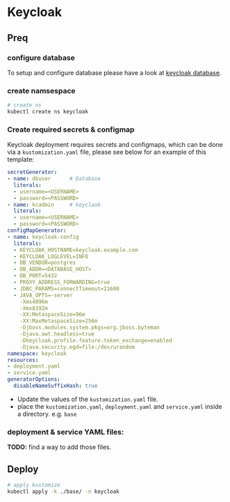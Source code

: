 # Keycloak

## Preq

### configure database 

To setup and configure database please have a look at [keycloak database](../database/keycloak-db.md).


### create namsespace

```bash
# create ns
kubectl create ns keycloak
```

### Create required secrets & configmap

Keycloak deployment requires secrets and configmaps, which can be done via a `kustomization.yaml` file, please see below for an example of this template:

```yaml
secretGenerator:
- name: dbuser      # Database
  literals:
  - username=<USERNAME>
  - password=<PASSWORD>
- name: kcadmin     # keyclaok
  literals:
  - username=<USERNAME>
  - password=<PASSWORD>
configMapGenerator:
- name: keycloak-config
  literals:
  - KEYCLOAK_HOSTNAME=keycloak.example.com
  - KEYCLOAK_LOGLEVEL=INFO
  - DB_VENDOR=postgres
  - DB_ADDR=<DATABASE_HOST>
  - DB_PORT=5432
  - PROXY_ADDRESS_FORWARDING=true
  - JDBC_PARAMS=connectTimeout=21600
  - JAVA_OPTS=-server
    -Xms4096m
    -Xmx8192m
    -XX:MetaspaceSize=96m
    -XX:MaxMetaspaceSize=256m
    -Djboss.modules.system.pkgs=org.jboss.byteman
    -Djava.awt.headless=true
    -Dkeycloak.profile.feature.token_exchange=enabled
    -Djava.security.egd=file:/dev/urandom
namespace: keycloak
resources:
- deployment.yaml
- service.yaml
generatorOptions:
  disableNameSuffixHash: true
```

* Update the values of the `kustomization.yaml` file.
* place the `kustomization.yaml`, `deployment.yaml` and `service.yaml` inside a directory. e.g. `base`

### deployment & service YAML files:

**TODO:** find a way to add those files.

## Deploy

```bash
# apply kustomize
kubectl apply -k ./base/ -n keycloak
```
